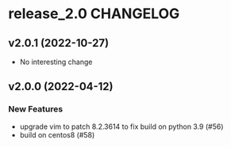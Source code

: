 # release_2.0 CHANGELOG

## v2.0.1 (2022-10-27)

- No interesting change

## v2.0.0 (2022-04-12)

### New Features

- upgrade vim to patch 8.2.3614 to fix build on python 3.9 (#56)
- build on centos8 (#58)


